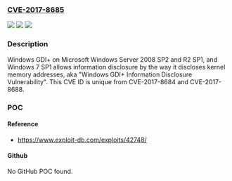 ### [CVE-2017-8685](https://cve.mitre.org/cgi-bin/cvename.cgi?name=CVE-2017-8685)
![](https://img.shields.io/static/v1?label=Product&message=Windows%20GDI%2B&color=blue)
![](https://img.shields.io/static/v1?label=Version&message=n%2Fa&color=blue)
![](https://img.shields.io/static/v1?label=Vulnerability&message=Information%20Disclosure&color=brighgreen)

### Description

Windows GDI+ on Microsoft Windows Server 2008 SP2 and R2 SP1, and Windows 7 SP1 allows information disclosure by the way it discloses kernel memory addresses, aka "Windows GDI+ Information Disclosure Vulnerability". This CVE ID is unique from CVE-2017-8684 and CVE-2017-8688.

### POC

#### Reference
- https://www.exploit-db.com/exploits/42748/

#### Github
No GitHub POC found.

